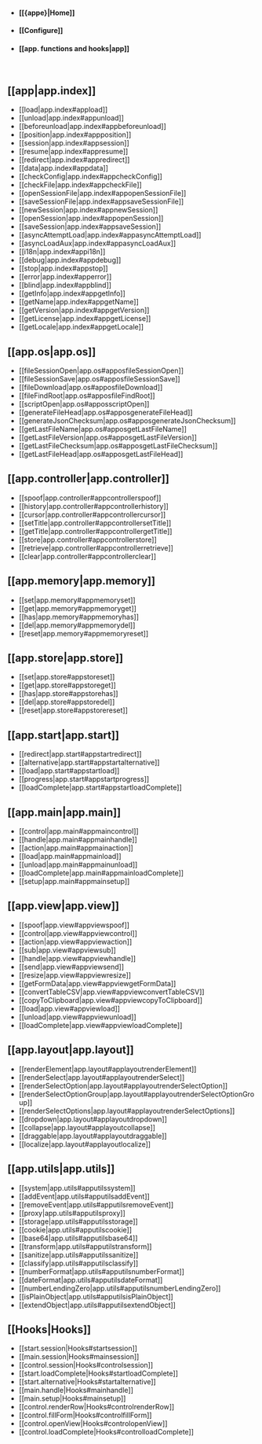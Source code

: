 
* #### [[{appe}|Home]]
* #### [[Configure]]
* #### [[app. functions and hooks|app]]

  

## [[app|app.index]]
* [[load|app.index#appload]]
* [[unload|app.index#appunload]]
* [[beforeunload|app.index#appbeforeunload]]
* [[position|app.index#appposition]]
* [[session|app.index#appsession]]
* [[resume|app.index#appresume]]
* [[redirect|app.index#appredirect]]
* [[data|app.index#appdata]]
* [[checkConfig|app.index#appcheckConfig]]
* [[checkFile|app.index#appcheckFile]]
* [[openSessionFile|app.index#appopenSessionFile]]
* [[saveSessionFile|app.index#appsaveSessionFile]]
* [[newSession|app.index#appnewSession]]
* [[openSession|app.index#appopenSession]]
* [[saveSession|app.index#appsaveSession]]
* [[asyncAttemptLoad|app.index#appasyncAttemptLoad]]
* [[asyncLoadAux|app.index#appasyncLoadAux]]
* [[i18n|app.index#appi18n]]
* [[debug|app.index#appdebug]]
* [[stop|app.index#appstop]]
* [[error|app.index#apperror]]
* [[blind|app.index#appblind]]
* [[getInfo|app.index#appgetInfo]]
* [[getName|app.index#appgetName]]
* [[getVersion|app.index#appgetVersion]]
* [[getLicense|app.index#appgetLicense]]
* [[getLocale|app.index#appgetLocale]]

## [[app.os|app.os]]
* [[fileSessionOpen|app.os#apposfileSessionOpen]]
* [[fileSessionSave|app.os#apposfileSessionSave]]
* [[fileDownload|app.os#apposfileDownload]]
* [[fileFindRoot|app.os#apposfileFindRoot]]
* [[scriptOpen|app.os#apposscriptOpen]]
* [[generateFileHead|app.os#apposgenerateFileHead]]
* [[generateJsonChecksum|app.os#apposgenerateJsonChecksum]]
* [[getLastFileName|app.os#apposgetLastFileName]]
* [[getLastFileVersion|app.os#apposgetLastFileVersion]]
* [[getLastFileChecksum|app.os#apposgetLastFileChecksum]]
* [[getLastFileHead|app.os#apposgetLastFileHead]]

## [[app.controller|app.controller]]
* [[spoof|app.controller#appcontrollerspoof]]
* [[history|app.controller#appcontrollerhistory]]
* [[cursor|app.controller#appcontrollercursor]]
* [[setTitle|app.controller#appcontrollersetTitle]]
* [[getTitle|app.controller#appcontrollergetTitle]]
* [[store|app.controller#appcontrollerstore]]
* [[retrieve|app.controller#appcontrollerretrieve]]
* [[clear|app.controller#appcontrollerclear]]

## [[app.memory|app.memory]]
* [[set|app.memory#appmemoryset]]
* [[get|app.memory#appmemoryget]]
* [[has|app.memory#appmemoryhas]]
* [[del|app.memory#appmemorydel]]
* [[reset|app.memory#appmemoryreset]]

## [[app.store|app.store]]
* [[set|app.store#appstoreset]]
* [[get|app.store#appstoreget]]
* [[has|app.store#appstorehas]]
* [[del|app.store#appstoredel]]
* [[reset|app.store#appstorereset]]

## [[app.start|app.start]]
* [[redirect|app.start#appstartredirect]]
* [[alternative|app.start#appstartalternative]]
* [[load|app.start#appstartload]]
* [[progress|app.start#appstartprogress]]
* [[loadComplete|app.start#appstartloadComplete]]

## [[app.main|app.main]]
* [[control|app.main#appmaincontrol]]
* [[handle|app.main#appmainhandle]]
* [[action|app.main#appmainaction]]
* [[load|app.main#appmainload]]
* [[unload|app.main#appmainunload]]
* [[loadComplete|app.main#appmainloadComplete]]
* [[setup|app.main#appmainsetup]]

## [[app.view|app.view]]
* [[spoof|app.view#appviewspoof]]
* [[control|app.view#appviewcontrol]]
* [[action|app.view#appviewaction]]
* [[sub|app.view#appviewsub]]
* [[handle|app.view#appviewhandle]]
* [[send|app.view#appviewsend]]
* [[resize|app.view#appviewresize]]
* [[getFormData|app.view#appviewgetFormData]]
* [[convertTableCSV|app.view#appviewconvertTableCSV]]
* [[copyToClipboard|app.view#appviewcopyToClipboard]]
* [[load|app.view#appviewload]]
* [[unload|app.view#appviewunload]]
* [[loadComplete|app.view#appviewloadComplete]]

## [[app.layout|app.layout]]
* [[renderElement|app.layout#applayoutrenderElement]]
* [[renderSelect|app.layout#applayoutrenderSelect]]
* [[renderSelectOption|app.layout#applayoutrenderSelectOption]]
* [[renderSelectOptionGroup|app.layout#applayoutrenderSelectOptionGroup]]
* [[renderSelectOptions|app.layout#applayoutrenderSelectOptions]]
* [[dropdown|app.layout#applayoutdropdown]]
* [[collapse|app.layout#applayoutcollapse]]
* [[draggable|app.layout#applayoutdraggable]]
* [[localize|app.layout#applayoutlocalize]]

## [[app.utils|app.utils]]
* [[system|app.utils#apputilssystem]]
* [[addEvent|app.utils#apputilsaddEvent]]
* [[removeEvent|app.utils#apputilsremoveEvent]]
* [[proxy|app.utils#apputilsproxy]]
* [[storage|app.utils#apputilsstorage]]
* [[cookie|app.utils#apputilscookie]]
* [[base64|app.utils#apputilsbase64]]
* [[transform|app.utils#apputilstransform]]
* [[sanitize|app.utils#apputilssanitize]]
* [[classify|app.utils#apputilsclassify]]
* [[numberFormat|app.utils#apputilsnumberFormat]]
* [[dateFormat|app.utils#apputilsdateFormat]]
* [[numberLendingZero|app.utils#apputilsnumberLendingZero]]
* [[isPlainObject|app.utils#apputilsisPlainObject]]
* [[extendObject|app.utils#apputilsextendObject]]

## [[Hooks|Hooks]]
* [[start.session|Hooks#startsession]]
* [[main.session|Hooks#mainsession]]
* [[control.session|Hooks#controlsession]]
* [[start.loadComplete|Hooks#startloadComplete]]
* [[start.alternative|Hooks#startalternative]]
* [[main.handle|Hooks#mainhandle]]
* [[main.setup|Hooks#mainsetup]]
* [[control.renderRow|Hooks#controlrenderRow]]
* [[control.fillForm|Hooks#controlfillForm]]
* [[control.openView|Hooks#controlopenView]]
* [[control.loadComplete|Hooks#controlloadComplete]]

